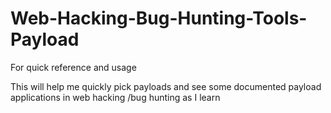 # Web-Hacking-Bug-Hunting-Tools-Payload

For quick reference and usage

This will help me quickly pick payloads and see some documented payload applications in web hacking /bug hunting as I learn
